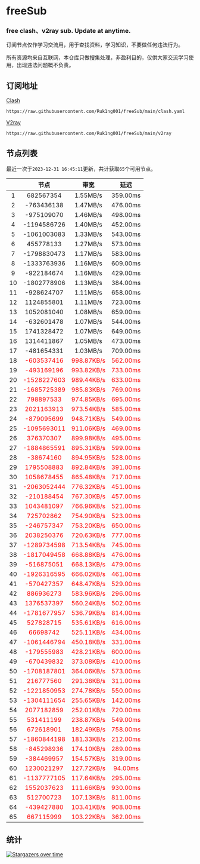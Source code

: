# freeSub
### free clash、v2ray sub. Update at anytime.

订阅节点仅作学习交流用，用于查找资料，学习知识，不要做任何违法行为。

所有资源均来自互联网，本仓库只做搜集处理，非盈利目的，仅供大家交流学习使用，出现违法问题概不负责。

## 订阅地址
[Clash](https://raw.githubusercontent.com/Ruk1ng001/freeSub/main/clash.yaml)
```
https://raw.githubusercontent.com/Ruk1ng001/freeSub/main/clash.yaml
```
[V2ray](https://raw.githubusercontent.com/Ruk1ng001/freeSub/main/v2ray)
```
https://raw.githubusercontent.com/Ruk1ng001/freeSub/main/v2ray
```

## 节点列表

最近一次于`2023-12-31 16:45:11`更新，共计获取`65`个可用节点。

|  | 节点 | 带宽 | 延迟 |
|:-:|:--:|:--:|:--:|
 | 1 | 682567354 | 1.55MB/s | 359.00ms |
 | 2 | -763436138 | 1.47MB/s | 476.00ms |
 | 3 | -975109070 | 1.46MB/s | 498.00ms |
 | 4 | -1194586726 | 1.40MB/s | 452.00ms |
 | 5 | -1061003083 | 1.33MB/s | 543.00ms |
 | 6 | 455778133 | 1.27MB/s | 573.00ms |
 | 7 | -1798830473 | 1.17MB/s | 583.00ms |
 | 8 | -1333763936 | 1.16MB/s | 609.00ms |
 | 9 | -922184674 | 1.16MB/s | 429.00ms |
 | 10 | -1802778906 | 1.13MB/s | 384.00ms |
 | 11 | -928624707 | 1.11MB/s | 658.00ms |
 | 12 | 1124855801 | 1.11MB/s | 723.00ms |
 | 13 | 1052081040 | 1.08MB/s | 659.00ms |
 | 14 | -632601478 | 1.07MB/s | 544.00ms |
 | 15 | 1741328472 | 1.07MB/s | 649.00ms |
 | 16 | 1314411867 | 1.05MB/s | 473.00ms |
 | 17 | -481654331 | 1.03MB/s | 709.00ms |
 | 18 | <font color=red>-603537416</font> | <font color=red>998.87KB/s</font> | <font color=red>562.00ms</font> |
 | 19 | <font color=red>-493169196</font> | <font color=red>993.82KB/s</font> | <font color=red>733.00ms</font> |
 | 20 | <font color=red>-1528227603</font> | <font color=red>989.44KB/s</font> | <font color=red>633.00ms</font> |
 | 21 | <font color=red>-1685725389</font> | <font color=red>985.83KB/s</font> | <font color=red>769.00ms</font> |
 | 22 | <font color=red>798897533</font> | <font color=red>974.85KB/s</font> | <font color=red>695.00ms</font> |
 | 23 | <font color=red>2021163913</font> | <font color=red>973.54KB/s</font> | <font color=red>585.00ms</font> |
 | 24 | <font color=red>-879095699</font> | <font color=red>948.71KB/s</font> | <font color=red>549.00ms</font> |
 | 25 | <font color=red>-1095693011</font> | <font color=red>911.06KB/s</font> | <font color=red>469.00ms</font> |
 | 26 | <font color=red>376370307</font> | <font color=red>899.98KB/s</font> | <font color=red>495.00ms</font> |
 | 27 | <font color=red>-1884865591</font> | <font color=red>895.31KB/s</font> | <font color=red>599.00ms</font> |
 | 28 | <font color=red>-38674160</font> | <font color=red>894.95KB/s</font> | <font color=red>528.00ms</font> |
 | 29 | <font color=red>1795508883</font> | <font color=red>892.84KB/s</font> | <font color=red>391.00ms</font> |
 | 30 | <font color=red>1058678455</font> | <font color=red>865.48KB/s</font> | <font color=red>717.00ms</font> |
 | 31 | <font color=red>-2063052444</font> | <font color=red>776.32KB/s</font> | <font color=red>451.00ms</font> |
 | 32 | <font color=red>-210188454</font> | <font color=red>767.30KB/s</font> | <font color=red>457.00ms</font> |
 | 33 | <font color=red>1043481097</font> | <font color=red>766.96KB/s</font> | <font color=red>521.00ms</font> |
 | 34 | <font color=red>725702862</font> | <font color=red>754.90KB/s</font> | <font color=red>523.00ms</font> |
 | 35 | <font color=red>-246757347</font> | <font color=red>753.20KB/s</font> | <font color=red>650.00ms</font> |
 | 36 | <font color=red>2038250376</font> | <font color=red>720.63KB/s</font> | <font color=red>777.00ms</font> |
 | 37 | <font color=red>-1289734598</font> | <font color=red>713.54KB/s</font> | <font color=red>745.00ms</font> |
 | 38 | <font color=red>-1817049458</font> | <font color=red>668.88KB/s</font> | <font color=red>476.00ms</font> |
 | 39 | <font color=red>-516875051</font> | <font color=red>668.13KB/s</font> | <font color=red>479.00ms</font> |
 | 40 | <font color=red>-1926316595</font> | <font color=red>666.02KB/s</font> | <font color=red>461.00ms</font> |
 | 41 | <font color=red>-570427357</font> | <font color=red>648.47KB/s</font> | <font color=red>529.00ms</font> |
 | 42 | <font color=red>886936273</font> | <font color=red>583.96KB/s</font> | <font color=red>296.00ms</font> |
 | 43 | <font color=red>1376537397</font> | <font color=red>560.24KB/s</font> | <font color=red>502.00ms</font> |
 | 44 | <font color=red>-1781677957</font> | <font color=red>536.79KB/s</font> | <font color=red>814.00ms</font> |
 | 45 | <font color=red>527828715</font> | <font color=red>535.61KB/s</font> | <font color=red>616.00ms</font> |
 | 46 | <font color=red>66698742</font> | <font color=red>525.11KB/s</font> | <font color=red>434.00ms</font> |
 | 47 | <font color=red>-1061446794</font> | <font color=red>450.18KB/s</font> | <font color=red>331.00ms</font> |
 | 48 | <font color=red>-179555983</font> | <font color=red>428.21KB/s</font> | <font color=red>600.00ms</font> |
 | 49 | <font color=red>-670439832</font> | <font color=red>373.08KB/s</font> | <font color=red>410.00ms</font> |
 | 50 | <font color=red>-1708187801</font> | <font color=red>364.06KB/s</font> | <font color=red>573.00ms</font> |
 | 51 | <font color=red>216777560</font> | <font color=red>291.38KB/s</font> | <font color=red>311.00ms</font> |
 | 52 | <font color=red>-1221850953</font> | <font color=red>274.78KB/s</font> | <font color=red>550.00ms</font> |
 | 53 | <font color=red>-1304111654</font> | <font color=red>255.65KB/s</font> | <font color=red>142.00ms</font> |
 | 54 | <font color=red>2077182859</font> | <font color=red>252.01KB/s</font> | <font color=red>720.00ms</font> |
 | 55 | <font color=red>531411199</font> | <font color=red>238.87KB/s</font> | <font color=red>549.00ms</font> |
 | 56 | <font color=red>672618901</font> | <font color=red>182.49KB/s</font> | <font color=red>758.00ms</font> |
 | 57 | <font color=red>-1860844198</font> | <font color=red>181.33KB/s</font> | <font color=red>212.00ms</font> |
 | 58 | <font color=red>-845298936</font> | <font color=red>174.10KB/s</font> | <font color=red>289.00ms</font> |
 | 59 | <font color=red>-384469957</font> | <font color=red>154.57KB/s</font> | <font color=red>319.00ms</font> |
 | 60 | <font color=red>1230021297</font> | <font color=red>127.72KB/s</font> | <font color=red>94.00ms</font> |
 | 61 | <font color=red>-1137777105</font> | <font color=red>117.64KB/s</font> | <font color=red>295.00ms</font> |
 | 62 | <font color=red>1552037623</font> | <font color=red>111.66KB/s</font> | <font color=red>930.00ms</font> |
 | 63 | <font color=red>512700723</font> | <font color=red>107.13KB/s</font> | <font color=red>811.00ms</font> |
 | 64 | <font color=red>-439427880</font> | <font color=red>103.41KB/s</font> | <font color=red>908.00ms</font> |
 | 65 | <font color=red>667115999</font> | <font color=red>103.22KB/s</font> | <font color=red>362.00ms</font> |


## 统计

[![Stargazers over time](https://starchart.cc/Ruk1ng001/freeSub.svg)](https://starchart.cc/Ruk1ng001/freeSub)